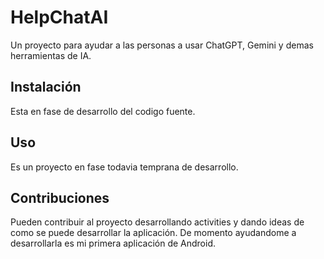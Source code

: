 # HelpChatAI 

Un proyecto para ayudar a las personas a usar ChatGPT, Gemini y demas herramientas de IA.

## Instalación

Esta en fase de desarrollo del codigo fuente.

## Uso

Es un proyecto en fase todavia temprana de desarrollo.

## Contribuciones

Pueden contribuir al proyecto desarrollando activities y dando ideas de como se puede desarrollar la aplicación.
De momento ayudandome a desarrollarla es mi primera aplicación de Android.
